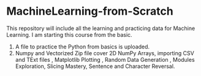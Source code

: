 # MachineLearning-from-Scratch

This repository will include all the learning and practicing data for Machine Learning. I am starting this course from the basic.
1. A file to practice the Python from basics is uploaded.
2. Numpy and Vectorized Zip file cover 2D NumPy Arrays, importing CSV and TExt files , Matplotlib Plotting , Random Data Generation , Modules Exploration, Slicing Mastery, Sentence and Character Reversal.
